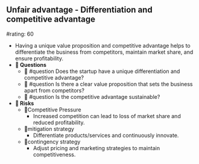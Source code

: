 ## Unfair advantage - Differentiation and competitive advantage
#rating: 60
- Having a unique value proposition and competitive advantage helps to differentiate the business from competitors, maintain market share, and ensure profitability.
- **💭 Questions**
  - 💭 #question Does the startup have a unique differentiation and competitive advantage?
  - 💭 #question Is there a clear value proposition that sets the business apart from competitors?
  - 💭 #question Is the competitive advantage sustainable?
- **🚨 Risks**
  - 🚨Competitive Pressure
    - Increased competition can lead to loss of market share and reduced profitability.
  - 🚨mitigation strategy
    - Differentiate products/services and continuously innovate.
  - 🚨contingency strategy
    - Adjust pricing and marketing strategies to maintain competitiveness.


